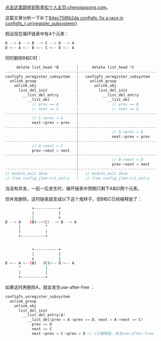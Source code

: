 [点击这里跳转到陈孝松个人主页:chenxiaosong.com](http://chenxiaosong.com/)。

这篇文章分析一下补丁[84ec758fb2da configfs: fix a race in configfs_{,un}register_subsystem()](https://lore.kernel.org/all/20220215071030.3067982-1-chenxiaosong2@huawei.com/)

假设现在循环链表中有4个元素：
```sh
D --> A --> B --> C --> D --> A
D <-- A <-- B <-- C <-- D <-- A
```

同时删除B和C时：
```c
     delete list_head *B        |      delete list_head *C
--------------------------------|-----------------------------------
configfs_unregister_subsystem   |   configfs_unregister_subsystem
  unlink_group                  |     unlink_group
    unlink_obj                  |       unlink_obj
      list_del_init             |         list_del_init
        __list_del_entry        |           __list_del_entry
          __list_del            |             __list_del
            // prev == A        |               // prev == B
            // next == C        |               // next == D
--------------------------------|-----------------------------------
            // C->prev = A      |
            next->prev = prev   |
--------------------------------|-----------------------------------
                                |               // D->prev = B
                                |               next->prev = prev
--------------------------------|-----------------------------------
            // A->next = C      |
            prev->next = next   |
--------------------------------|-----------------------------------
                                |               // B->next = D
                                |               prev->next = next
--------------------------------|-----------------------------------
// module_exit done             |   // module_exit done
// free config_item->ci_entry   |   // free config_item->ci_entry
```

当没有并发，一前一后发生时，循环链表中预期只剩下A和D两个元素。

但并发删除，这时链表就变成以下这个鬼样子，但B和C已经被释放了：
```sh
            +-----------+
            |           |
            |           v
D --> A    (B)-->(C) --> D --> A
      |           ^
      |           |
      +-----------+


            +-----------+
            |           |
            v           |
D <-- A <--(B)   (C)<-- D <-- A
      ^           |
      |           |
      +-----------+
```

如果这时再删除A，就会发生use-after-free ：
```c
configfs_unregister_subsystem
  unlink_group
    unlink_obj
      list_del_init
        __list_del_entry(A)
          __list_del(prev = A->prev == D, next = A->next == C)
            prev == D
            next == C
            next->prev = C->prev = D // C已被释放，发生use-after-free
```